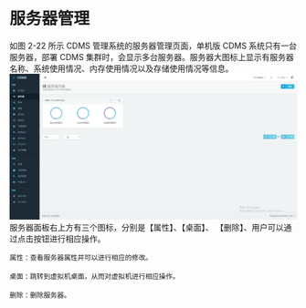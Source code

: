 # **服务器管理**

如图 2-22 所示 CDMS 管理系统的服务器管理页面，单机版 CDMS 系统只有一台服务器，部署 CDMS 集群时，会显示多台服务器。服务器大图标上显示有服务器名称、系统使用情况、内存使用情况以及存储使用情况等信息。![](/assets/服务器管理.jpg)服务器面板右上方有三个图标，分别是【属性】、【桌面】、 【删除】、用户可以通过点击按钮进行相应操作。

	属性：查看服务器属性并可以进行相应的修改。

	桌面：跳转到虚拟机桌面，从而对虚拟机进行相应操作。

	删除：删除服务器。 





